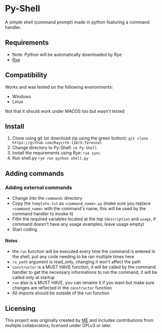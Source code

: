 # Py-Shell
A simple shell (command prompt) made in python featuring a command handler.

## Requirements
- Note: Python will be automatically downloaded by Rye
- [Rye](github.com/mitsuhiko/rye)

## Compatibility
Works and was tested on the following environments:
- Windows
- Linux

Not that it should work under MACOS too but wasn't tested

## Install
1) Clone using git (or download zip using the green button): `git clone https://github.com/Rayirth-116/X-Terminal`
2) Change directory to Py-Shell: `cd Py-Shell`
3) Install the requirements using Rye: `rye sync`
4) Run shell.py `rye run python shell.py`

## Adding commands
### Adding external commands

- Change into the `commands` directory
- Copy the `template.txt` as `<command_name>.py` (make sure you replace `<command_name>` with the command's name, this will be used by the command handler to invoke it)
- Fillin the required variables located at the top (`description` and `usage`, if command doesn't have any usage examples, leave usage empty)
- Start coding

#### Notes
- the `run` function will be executed every time the command is entered in the shell, put any code needing to be ran multiple times here
- `ro_path` argument is read_only, changing it won't affect the path
- `constructor` is a MUST HAVE function, it will be called by the command handler to get the necessary informations to run the command, it will be called only at startup
- `run` also is a MUST HAVE, you can rename it if you want but make sure changes are reflected in the `constructor` function
- All imports should be outside of the run function

## Licensing
This project was originally created by [ME](https://github.com/Rayirth-116) and includes contributions from multiple collaborators; licensed under GPLv3 or later.
